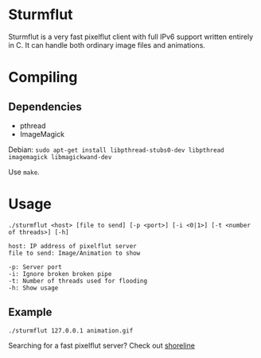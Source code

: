 Sturmflut
=========

Sturmflut is a very fast pixelflut client with full IPv6 support written entirely in C.
It can handle both ordinary image files and animations.

# Compiling

## Dependencies

- pthread
- ImageMagick

Debian: `sudo apt-get install libpthread-stubs0-dev libpthread imagemagick libmagickwand-dev`

Use ```make```.

# Usage

```
./sturmflut <host> [file to send] [-p <port>] [-i <0|1>] [-t <number of threads>] [-h]

host: IP address of pixelflut server
file to send: Image/Animation to show

-p: Server port
-i: Ignore broken broken pipe
-t: Number of threads used for flooding
-h: Show usage
```

## Example

```
./sturmflut 127.0.0.1 animation.gif
```

Searching for a fast pixelflut server? Check out [shoreline](https://github.com/TobleMiner/shoreline)
